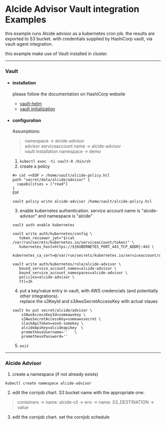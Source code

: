 # Alcide Advisor Vault integration Examples

this example runs Alcide advisor as a kubernetes cron job.
the results are exported to S3 bucket. with credentials supplied by HashiCorp vault, via vault-agent integration.

this example make use of Vault installed in cluster.

---
### Vault
* #### installation
  please follow the documentation on HashiCorp website
  - [vault-helm](https://github.com/hashicorp/vault-helm)
  - [vault initialization](https://www.vaultproject.io/docs/platform/k8s/helm/run)
* #### configuration
    Assumptions:
    > namespace -> alcide-advisor <br />
    > advisor serviceaccount name -> alcide-advisor <br />
    > vault installation namespace -> demo <br />

  1. `kubectl exec -ti vault-0 /bin/sh`
  2. create a policy
  ```
  #> cat <<EOF > /home/vault/alcide-policy.hcl
  path "secret/data/alcide/advisor" {
    capabilities = ["read"]
  }
  EOF
  ```
  ```
  vault policy write alcide-advisor /home/vault/alcide-policy.hcl
  ```
  3. enable kubernetes authentication. service account name is "alcide-advisor" and namespace is "alcide"
  ```
  vault auth enable kubernetes
  ```
  ```
  vault write auth/kubernetes/config \
     token_reviewer_jwt="$(cat /var/run/secrets/kubernetes.io/serviceaccount/token)" \
     kubernetes_host=https://${KUBERNETES_PORT_443_TCP_ADDR}:443 \
     kubernetes_ca_cert=@/var/run/secrets/kubernetes.io/serviceaccount/ca.crt
  ```
  ```
  vault write auth/kubernetes/role/alcide-advisor \
     bound_service_account_names=alcide-advisor \
     bound_service_account_namespaces=alcide-advisor \
     policies=alcide-advisor \
     ttl=1h
  ```
  4. put a key/value entry in vault, with AWS credencials (and potentially other integrations). <br />
  replace the s3KeyId and s3AwsSecretAccessKey with actual vlaues
  ```
  vault kv put secret/alcide/advisor \
      s3AwsAccessKeyId=someawskey \
      s3AwsSecretAccessKey=someawssecret \
      slackApiToken=xoxb-somekey \
      alcideApiKey=alcideapikey  \
      prometheusUsername=''   \
      prometheusPassword=''
  ```
  5. `exit`
---
### Alcide Advisor
  1. create a namespace (if not already exists)
  ```
  kubectl create namespace alcide-advisor
  ```
  2. edit the cornjob chart. S3 bucket name with the appropriate one:
  > containers -> name: alcide-cli -> env -> name: S3_DESTINATION -> value
  3. edit the cornjob chart. set the cornjob schedule
